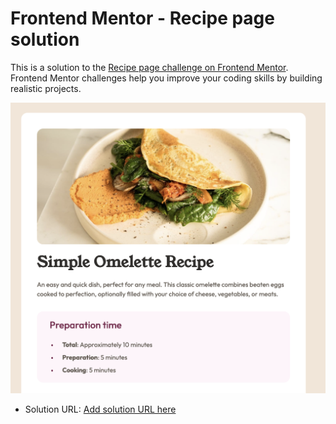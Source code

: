 # Frontend Mentor - Recipe page solution

This is a solution to the [Recipe page challenge on Frontend Mentor](https://www.frontendmentor.io/challenges/recipe-page-KiTsR8QQKm). Frontend Mentor challenges help you improve your coding skills by building realistic projects. 

![](./screenshot.png)

- Solution URL: [Add solution URL here](https://korno-no.github.io/recipe-page/)